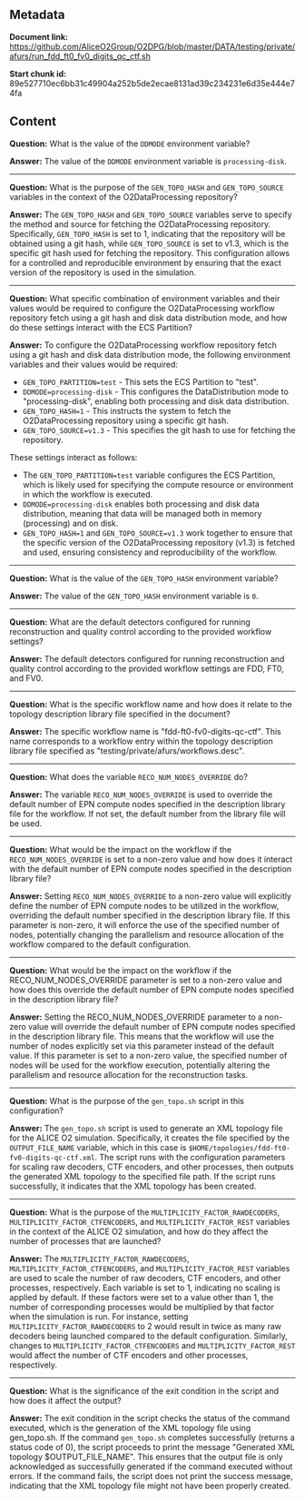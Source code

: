 ## Metadata

**Document link:** https://github.com/AliceO2Group/O2DPG/blob/master/DATA/testing/private/afurs/run_fdd_ft0_fv0_digits_qc_ctf.sh

**Start chunk id:** 89e527710ec6bb31c49904a252b5de2ecae8131ad39c234231e6d35e444e74fa

## Content

**Question:** What is the value of the `DDMODE` environment variable?

**Answer:** The value of the `DDMODE` environment variable is `processing-disk`.

---

**Question:** What is the purpose of the `GEN_TOPO_HASH` and `GEN_TOPO_SOURCE` variables in the context of the O2DataProcessing repository?

**Answer:** The `GEN_TOPO_HASH` and `GEN_TOPO_SOURCE` variables serve to specify the method and source for fetching the O2DataProcessing repository. Specifically, `GEN_TOPO_HASH` is set to 1, indicating that the repository will be obtained using a git hash, while `GEN_TOPO_SOURCE` is set to v1.3, which is the specific git hash used for fetching the repository. This configuration allows for a controlled and reproducible environment by ensuring that the exact version of the repository is used in the simulation.

---

**Question:** What specific combination of environment variables and their values would be required to configure the O2DataProcessing workflow repository fetch using a git hash and disk data distribution mode, and how do these settings interact with the ECS Partition?

**Answer:** To configure the O2DataProcessing workflow repository fetch using a git hash and disk data distribution mode, the following environment variables and their values would be required:

- `GEN_TOPO_PARTITION=test` - This sets the ECS Partition to "test".
- `DDMODE=processing-disk` - This configures the DataDistribution mode to "processing-disk", enabling both processing and disk data distribution.
- `GEN_TOPO_HASH=1` - This instructs the system to fetch the O2DataProcessing repository using a specific git hash.
- `GEN_TOPO_SOURCE=v1.3` - This specifies the git hash to use for fetching the repository.

These settings interact as follows:

- The `GEN_TOPO_PARTITION=test` variable configures the ECS Partition, which is likely used for specifying the compute resource or environment in which the workflow is executed.
- `DDMODE=processing-disk` enables both processing and disk data distribution, meaning that data will be managed both in memory (processing) and on disk.
- `GEN_TOPO_HASH=1` and `GEN_TOPO_SOURCE=v1.3` work together to ensure that the specific version of the O2DataProcessing repository (v1.3) is fetched and used, ensuring consistency and reproducibility of the workflow.

---

**Question:** What is the value of the `GEN_TOPO_HASH` environment variable?

**Answer:** The value of the `GEN_TOPO_HASH` environment variable is `0`.

---

**Question:** What are the default detectors configured for running reconstruction and quality control according to the provided workflow settings?

**Answer:** The default detectors configured for running reconstruction and quality control according to the provided workflow settings are FDD, FT0, and FV0.

---

**Question:** What is the specific workflow name and how does it relate to the topology description library file specified in the document?

**Answer:** The specific workflow name is "fdd-ft0-fv0-digits-qc-ctf". This name corresponds to a workflow entry within the topology description library file specified as "testing/private/afurs/workflows.desc".

---

**Question:** What does the variable `RECO_NUM_NODES_OVERRIDE` do?

**Answer:** The variable `RECO_NUM_NODES_OVERRIDE` is used to override the default number of EPN compute nodes specified in the description library file for the workflow. If not set, the default number from the library file will be used.

---

**Question:** What would be the impact on the workflow if the `RECO_NUM_NODES_OVERRIDE` is set to a non-zero value and how does it interact with the default number of EPN compute nodes specified in the description library file?

**Answer:** Setting `RECO_NUM_NODES_OVERRIDE` to a non-zero value will explicitly define the number of EPN compute nodes to be utilized in the workflow, overriding the default number specified in the description library file. If this parameter is non-zero, it will enforce the use of the specified number of nodes, potentially changing the parallelism and resource allocation of the workflow compared to the default configuration.

---

**Question:** What would be the impact on the workflow if the RECO_NUM_NODES_OVERRIDE parameter is set to a non-zero value and how does this override the default number of EPN compute nodes specified in the description library file?

**Answer:** Setting the RECO_NUM_NODES_OVERRIDE parameter to a non-zero value will override the default number of EPN compute nodes specified in the description library file. This means that the workflow will use the number of nodes explicitly set via this parameter instead of the default value. If this parameter is set to a non-zero value, the specified number of nodes will be used for the workflow execution, potentially altering the parallelism and resource allocation for the reconstruction tasks.

---

**Question:** What is the purpose of the `gen_topo.sh` script in this configuration?

**Answer:** The `gen_topo.sh` script is used to generate an XML topology file for the ALICE O2 simulation. Specifically, it creates the file specified by the `OUTPUT_FILE_NAME` variable, which in this case is `$HOME/topologies/fdd-ft0-fv0-digits-qc-ctf.xml`. The script runs with the configuration parameters for scaling raw decoders, CTF encoders, and other processes, then outputs the generated XML topology to the specified file path. If the script runs successfully, it indicates that the XML topology has been created.

---

**Question:** What is the purpose of the `MULTIPLICITY_FACTOR_RAWDECODERS`, `MULTIPLICITY_FACTOR_CTFENCODERS`, and `MULTIPLICITY_FACTOR_REST` variables in the context of the ALICE O2 simulation, and how do they affect the number of processes that are launched?

**Answer:** The `MULTIPLICITY_FACTOR_RAWDECODERS`, `MULTIPLICITY_FACTOR_CTFENCODERS`, and `MULTIPLICITY_FACTOR_REST` variables are used to scale the number of raw decoders, CTF encoders, and other processes, respectively. Each variable is set to 1, indicating no scaling is applied by default. If these factors were set to a value other than 1, the number of corresponding processes would be multiplied by that factor when the simulation is run. For instance, setting `MULTIPLICITY_FACTOR_RAWDECODERS` to 2 would result in twice as many raw decoders being launched compared to the default configuration. Similarly, changes to `MULTIPLICITY_FACTOR_CTFENCODERS` and `MULTIPLICITY_FACTOR_REST` would affect the number of CTF encoders and other processes, respectively.

---

**Question:** What is the significance of the exit condition in the script and how does it affect the output?

**Answer:** The exit condition in the script checks the status of the command executed, which is the generation of the XML topology file using gen_topo.sh. If the command `gen_topo.sh` completes successfully (returns a status code of 0), the script proceeds to print the message "Generated XML topology $OUTPUT_FILE_NAME". This ensures that the output file is only acknowledged as successfully generated if the command executed without errors. If the command fails, the script does not print the success message, indicating that the XML topology file might not have been properly created.
